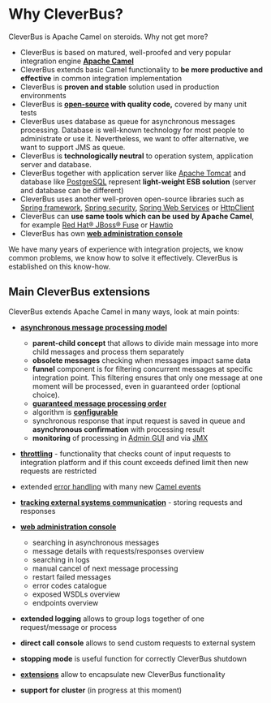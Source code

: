 # Why CleverBus?

CleverBus is Apache Camel on steroids. Why not get more?

-   CleverBus is based on matured, well-proofed and very popular integration engine **[Apache Camel](http://camel.apache.org)**
-   CleverBus extends basic Camel functionality to **be more productive and effective** in common integration implementation
-   CleverBus is **proven and stable** solution used in production environments
-   CleverBus is **[open-source](https://github.com/integram/cleverbus) with quality code,** covered by many unit tests
-   CleverBus uses database as queue for asynchronous messages processing. Database is well-known technology for most people to administrate or use it. Nevertheless, we want to offer alternative, we want to support JMS as queue.
-   CleverBus is **technologically neutral** to operation system, application server and database.
-   CleverBus together with application server like [Apache Tomcat](http://tomcat.apache.org) and database like [PostgreSQL](http://www.postgresql.org) represent **light-weight ESB solution** (server and database can be different)
-   CleverBus uses another well-proven open-source libraries such as [Spring framework](http://projects.spring.io/spring-framework/), [Spring security](http://projects.spring.io/spring-security/), [Spring Web Services](http://projects.spring.io/spring-ws/) or [HttpClient](http://hc.apache.org/httpclient-3.x/)
-   CleverBus can **use same tools which can be used by Apache Camel**, for example [Red Hat® JBoss® Fuse](http://www.redhat.com/en/technologies/jboss-middleware/fuse) or [Hawtio](http://hawt.io)
-   CleverBus has own **[web administration console](Admin-GUI)**

We have many years of experience with integration projects, we know common problems, we know how to solve it effectively. CleverBus is established on this know-how.

## Main CleverBus extensions

CleverBus extends Apache Camel in many ways, look at main points:

-   **[asynchronous message processing model](Asynchronous-messages)**
    -   **parent-child concept** that allows to divide main message into more child messages and process them separately
    -   **obsolete messages** checking when messages impact same data
    -   **funnel** component is for filtering concurrent messages at specific integration point. This filtering ensures that only one message at one moment will be processed, even in guaranteed order (optional choice).
    -   **[guaranteed message processing order](Guaranteed-message-processing-order)**
    -   algorithm is **[configurable](Configuration)**
    -   synchronous response that input request is saved in queue and **asynchronous confirmation** with processing result
    -   **monitoring** of processing in [Admin GUI](Admin-GUI) and via [JMX](JMX)
-   [**throttling**](throttling) - functionality that checks count of input requests to integration platform and if this count exceeds defined limit then new requests are restricted
-   extended [error handling](Error-handling) with many new [Camel events](Camel-events)
-   **[tracking external systems communication](Request-response-tracking)** - storing requests and responses
-   **[web administration console](Admin-GUI)**
    -   searching in asynchronous messages
    -   message details with requests/responses overview
    -   searching in logs
    -   manual cancel of next message processing 
    -   restart failed messages
    -   error codes catalogue
    -   exposed WSDLs overview
    -   endpoints overview

-   **extended logging** allows to group logs together of one request/message or process
-   **direct call console** allows to send custom requests to external system
-   **stopping mode** is useful function for correctly CleverBus shutdown
-   [**extensions**](-implement-new-extensions) allow to encapsulate new CleverBus functionality
-   **support for cluster** (in progress at this moment)

